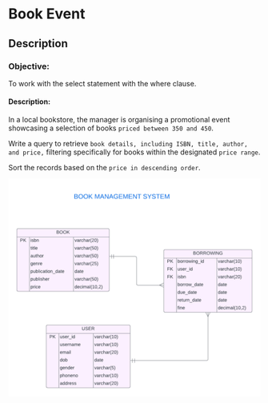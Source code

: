 # Book Event
## Description
### Objective:

To work with the select statement with the where clause.

#### Description:

In a local bookstore, the manager is organising a promotional event showcasing a selection of books `priced between 350 and 450`. 

Write a query to retrieve `book details, including ISBN, title, author, and price,` filtering specifically for books within the designated `price range`.

Sort the records based on the `price in descending order`.

![image alt](https://github.com/PraveenKumara2k33/Cognizant-JavaStack-Handson-2024/blob/afac1a7b2c141cd56f734326af7175fe08be4c84/Stage%201/SQL%20Programming/image-1.png)
